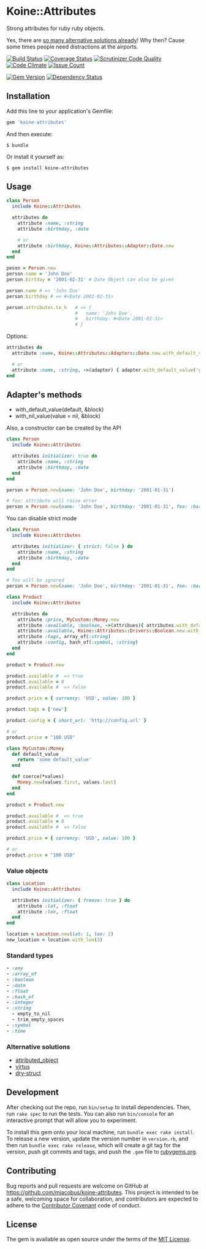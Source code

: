 # Koine::Attributes

Strong attributes for ruby ruby objects.

Yes, there are [so many alternative solutions already](#alternative-solutions)! Why then? Cause some times people need distractions at the airports.

[![Build Status](https://travis-ci.org/mjacobus/koine-attributes.svg?branch=master)](https://travis-ci.org/mjacobus/koine-attributes)
[![Coverage Status](https://coveralls.io/repos/github/mjacobus/koine-attributes/badge.svg?branch=master)](https://coveralls.io/github/mjacobus/koine-attributes?branch=master)
[![Scrutinizer Code Quality](https://scrutinizer-ci.com/g/mjacobus/koine-attributes/badges/quality-score.png?b=master)](https://scrutinizer-ci.com/g/mjacobus/koine-attributes/?branch=master)
[![Code Climate](https://codeclimate.com/github/mjacobus/koine-attributes/badges/gpa.svg)](https://codeclimate.com/github/mjacobus/koine-attributes)
[![Issue Count](https://codeclimate.com/github/mjacobus/koine-attributes/badges/issue_count.svg)](https://codeclimate.com/github/mjacobus/koine-attributes)

[![Gem Version](https://badge.fury.io/rb/koine-attributes.svg)](https://badge.fury.io/rb/koine-attributes)
[![Dependency Status](https://gemnasium.com/badges/github.com/mjacobus/koine-attributes.svg)](https://gemnasium.com/github.com/mjacobus/koine-attributes)

## Installation

Add this line to your application's Gemfile:

```ruby
gem 'koine-attributes'
```

And then execute:

    $ bundle

Or install it yourself as:

    $ gem install koine-attributes

## Usage

 ```ruby
 class Person
   include Koine::Attributes

   attributes do
     attribute :name, :string
     attribute :birthday, :date

     # or
     attribute :birthday, Koine::Attributes::Adapter::Date.new
   end
 end

 peson = Person.new
 person.name = 'John Doe'
 person.birtday = '2001-02-31' # Date Object can also be given

 person.name # => 'John Doe'
 person.birthday # => #<Date 2001-02-31>

 person.attributes.to_h   # => {
                          #   name: 'John Doe',
                          #   birthday: #<Date 2001-02-31>
                          # }
 ```

Options:

 ```ruby
 attributes do
   attribute :name, Koine::Attributes::Adapters::Date.new.with_default_value('guest')

   # or
   attribute :name, :string, ->(adapter) { adapter.with_default_value('guest') }
 end
```

## Adapter's methods

- with_default_value(default, &block)
- with_nil_value(value = nil, &block)


 Also, a constructor can be created by the API

 ```ruby
 class Person
   include Koine::Attributes

   attributes initializer: true do
     attribute :name, :string
     attribute :birthday, :date
   end
 end

 person = Person.new(name: 'John Doe', birthday: '2001-01-31')

 # foo: attribute will raise error
 person = Person.new(name: 'John Doe', birthday: '2001-01-31', foo: :bar)
 ```

 You can disable strict mode

 ```ruby
 class Person
   include Koine::Attributes

   attributes initializer: { strict: false } do
     attribute :name, :string
     attribute :birthday, :date
   end
 end

 # foo will be ignored
 person = Person.new(name: 'John Doe', birthday: '2001-01-31', foo: :bar)
 ```

```ruby
class Product
  include Koine::Attributes

  attributes do
    attribute :price, MyCustom::Money.new
    attribute :available, :boolean, ->(attribues){ attributes.with_default_value(true) }
    attribute :available, Koine::Attributes::Drivers::Boolean.new.with_default_value(true)
    attribute :tags, array_of(:string)
    attribute :config, hash_of(:symbol, :string)
  end
end

product = Product.new

product.available #  => true
product.available = 0
product.available #  => false

product.price = { currency: 'USD', value: 100 }

product.tags = ['new']

product.config = { short_url: 'http://config.url' }

# or
product.price = "100 USD"
```

```ruby
class MyCustom::Money
  def default_value
    return 'some default_value'
  end

  def coerce(*values)
    Money.new(values.first, values.last)
  end
end

product = Product.new

product.available #  => true
product.available = 0
product.available #  => false

product.price = { currency: 'USD', value: 100 }

# or
product.price = "100 USD"
```

### Value objects

```ruby
class Location
  include Koine::Attributes

  attributes initializer: { freeze: true } do
    attribute :lat, :float
    attribute :lon, :float
  end
end

location = Location.new(lat: 1, lon: 2)
new_location = location.with_lon(3)
```

### Standard types

```ruby
- :any
- :array_of
- :boolean
- :date
- :float
- :hash_of
- :integer
- :string
  - empty_to_nil
  - trim_empty_spaces
- :symbol
- :time
```

### Alternative solutions

- [attributed_object](https://github.com/jgroeneveld/attributed_object)
- [virtus](https://github.com/solnic/virtus)
- [dry-struct](https://github.com/dry-rb/dry-struct)

## Development

After checking out the repo, run `bin/setup` to install dependencies. Then, run `rake spec` to run the tests. You can also run `bin/console` for an interactive prompt that will allow you to experiment.

To install this gem onto your local machine, run `bundle exec rake install`. To release a new version, update the version number in `version.rb`, and then run `bundle exec rake release`, which will create a git tag for the version, push git commits and tags, and push the `.gem` file to [rubygems.org](https://rubygems.org).

## Contributing

Bug reports and pull requests are welcome on GitHub at https://github.com/mjacobus/koine-attributes. This project is intended to be a safe, welcoming space for collaboration, and contributors are expected to adhere to the [Contributor Covenant](http://contributor-covenant.org) code of conduct.


## License

The gem is available as open source under the terms of the [MIT License](http://opensource.org/licenses/MIT).

